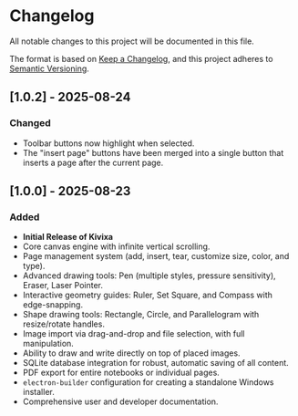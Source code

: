 # Changelog

All notable changes to this project will be documented in this file.

The format is based on [Keep a Changelog](https://keepachangelog.com/en/1.0.0/),
and this project adheres to [Semantic Versioning](https://semver.org/spec/v2.0.0.html).

## [1.0.2] - 2025-08-24

### Changed

-   Toolbar buttons now highlight when selected.
-   The "insert page" buttons have been merged into a single button that inserts a page after the current page.

## [1.0.0] - 2025-08-23

### Added

-   **Initial Release of Kivixa**
-   Core canvas engine with infinite vertical scrolling.
-   Page management system (add, insert, tear, customize size, color, and type).
-   Advanced drawing tools: Pen (multiple styles, pressure sensitivity), Eraser, Laser Pointer.
-   Interactive geometry guides: Ruler, Set Square, and Compass with edge-snapping.
-   Shape drawing tools: Rectangle, Circle, and Parallelogram with resize/rotate handles.
-   Image import via drag-and-drop and file selection, with full manipulation.
-   Ability to draw and write directly on top of placed images.
-   SQLite database integration for robust, automatic saving of all content.
-   PDF export for entire notebooks or individual pages.
-   `electron-builder` configuration for creating a standalone Windows installer.
-   Comprehensive user and developer documentation.